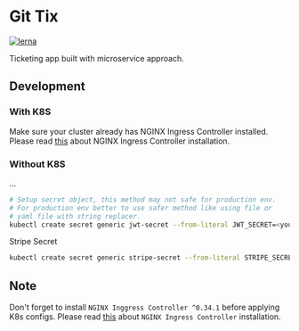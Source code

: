 # Git Tix

[![lerna](https://img.shields.io/badge/maintained%20with-lerna-cc00ff.svg)](https://lerna.js.org/)

Ticketing app built with microservice approach.

## Development

### With K8S

Make sure your cluster already has NGINX Ingress Controller installed. Please read [this](https://kubernetes.github.io/ingress-nginx/deploy/#docker-for-mac) about NGINX Ingress Controller installation.

### Without K8S

...

```sh
# Setup secret object, this method may not safe for production env.
# For production env better to use safer method like using file or
# yaml file with string replacer.
kubectl create secret generic jwt-secret --from-literal JWT_SECRET=<your_jwt_secret>
```

Stripe Secret

```sh
kubectl create secret generic stripe-secret --from-literal STRIPE_SECRET=<secret>
```

## Note

Don't forget to install `NGINX Inggress Controller ^0.34.1` before applying K8s configs. Please read [this](https://kubernetes.github.io/ingress-nginx/deploy) about `NGINX Ingress Controller` installation.
```
